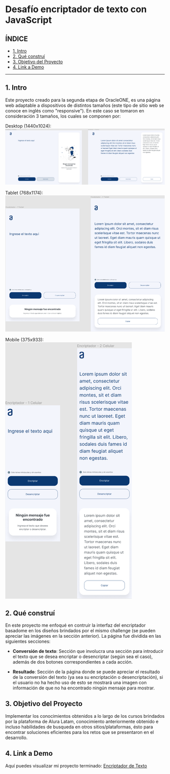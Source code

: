# Desafío encriptador de texto con JavaScript

## **ÍNDICE**

* [1. Intro](README.md#1-intro)
* [2. Qué construí](README.md#2-qué-construí)
* [3. Objetivo del Proyecto](README.md#3-objetivo-del-proyecto)
* [4. Link a Demo](README.md#4-link-a-demo)

****

## 1. Intro

Este proyecto creado para la segunda etapa de OracleONE, es una página web adaptable a dispositivos de distintos tamaños (este tipo de sitio web se conoce en inglés como "responsive").
En este caso se tomaron en consideración 3 tamaños, los cuales se componen por:

Desktop (1440x1024):
![Desktop](Images/readme/Desktop.png)

Tablet (768x1174):
![Desktop](Images/readme/Tablet.png)

Mobile (375x933):                                                                                           
![Mobile](Images/readme/Mobile.png)

## 2. Qué construí

En este proyecto me enfoqué en contruir la interfaz del encriptador basadome en los diseños brindados por el mismo challenge (se pueden apreciar las imágenes en la sección anterior). La página fue dividida en las siguientes secciones:

* **Conversión de texto**: Sección que involucra una sección para introducir el texto que se desea encriptar o desencriptar (según sea el caso), además de dos botones correspondientes a cada acción.

* **Resultado**: Sección de la página donde se puede apreciar el resultado de la conversión del texto (ya sea su encriptación o desencriptación), si el usuario no ha hecho uso de esto se mostrará una imagen con información de que no ha encontrado ningún mensaje para mostrar.

## 3. Objetivo del Proyecto

Implementar los conocimientos obtenidos a lo largo de los cursos brindados por la plataforma de Alura Latam, conocimiento anteriormente obtenido e incluso habilidades de busqueda en otros sitios/plataformas, ésto para encontrar soluciones eficientes para los retos que se presentaron en el desarrollo.

## 4. Link a Demo

Aquí puedes visualizar mi proyecto terminado: [Encriptador de Texto](https://naiviortega.github.io/AluraChallenge_1/)
